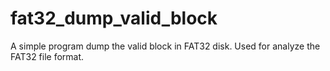 # fat32_dump_valid_block
A simple program dump the valid block in FAT32 disk. Used for analyze the FAT32 file format.
